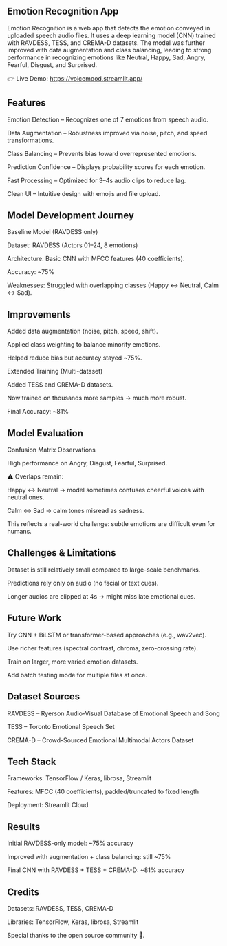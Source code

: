 ## Emotion Recognition App

Emotion Recognition is a web app that detects the emotion conveyed in uploaded speech audio files. It uses a deep learning model (CNN) trained with RAVDESS, TESS, and CREMA-D datasets. The model was further improved with data augmentation and class balancing, leading to strong performance in recognizing emotions like Neutral, Happy, Sad, Angry, Fearful, Disgust, and Surprised.

👉 Live Demo: https://voicemood.streamlit.app/

## Features

Emotion Detection – Recognizes one of 7 emotions from speech audio.

Data Augmentation – Robustness improved via noise, pitch, and speed transformations.

Class Balancing – Prevents bias toward overrepresented emotions.

 Prediction Confidence – Displays probability scores for each emotion.

Fast Processing – Optimized for 3–4s audio clips to reduce lag.

 Clean UI – Intuitive design with emojis and file upload.


## Model Development Journey

Baseline Model (RAVDESS only)

Dataset: RAVDESS (Actors 01–24, 8 emotions)

Architecture: Basic CNN with MFCC features (40 coefficients).

Accuracy: ~75%

Weaknesses: Struggled with overlapping classes (Happy ↔ Neutral, Calm ↔ Sad).


## Improvements

 Added data augmentation (noise, pitch, speed, shift).

 Applied class weighting to balance minority emotions.

Helped reduce bias but accuracy stayed ~75%.

Extended Training (Multi-dataset)

Added TESS and CREMA-D datasets.

Now trained on thousands more samples → much more robust.

Final Accuracy: ~81% 


##  Model Evaluation
Confusion Matrix Observations

High performance on Angry, Disgust, Fearful, Surprised.

⚠️ Overlaps remain:

Happy ↔ Neutral → model sometimes confuses cheerful voices with neutral ones.

Calm ↔ Sad → calm tones misread as sadness.

This reflects a real-world challenge: subtle emotions are difficult even for humans.


## Challenges & Limitations

Dataset is still relatively small compared to large-scale benchmarks.

Predictions rely only on audio (no facial or text cues).

Longer audios are clipped at 4s → might miss late emotional cues.


## Future Work

Try CNN + BiLSTM or transformer-based approaches (e.g., wav2vec).

Use richer features (spectral contrast, chroma, zero-crossing rate).

Train on larger, more varied emotion datasets.

Add batch testing mode for multiple files at once.


##  Dataset Sources

RAVDESS – Ryerson Audio-Visual Database of Emotional Speech and Song

 TESS – Toronto Emotional Speech Set

 CREMA-D – Crowd-Sourced Emotional Multimodal Actors Dataset


## Tech Stack

Frameworks: TensorFlow / Keras, librosa, Streamlit

Features: MFCC (40 coefficients), padded/truncated to fixed length

Deployment: Streamlit Cloud


## Results

Initial RAVDESS-only model: ~75% accuracy

Improved with augmentation + class balancing: still ~75%

Final CNN with RAVDESS + TESS + CREMA-D: ~81% accuracy 


## Credits

Datasets: RAVDESS, TESS, CREMA-D

Libraries: TensorFlow, Keras, librosa, Streamlit

Special thanks to the open source community 💙.
